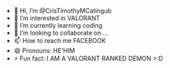 - 👋 Hi, I’m @CrisTimothyMCatingub
- 👀 I’m interested in VALORANT
- 🌱 I’m currently learning coding
- 💞️ I’m looking to collaborate on ...
- 📫 How to reach me FACEBOOK
- 😄 Pronouns: HE'HIM
- ⚡ Fun fact: I AM A VALORANT RANKED DEMON >:D

<!---
CrisTimothyMCatingub/CrisTimothyMCatingub is a ✨ special ✨ repository because its `README.md` (this file) appears on your GitHub profile.
You can click the Preview link to take a look at your changes.
--->
